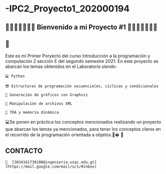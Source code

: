 # -IPC2_Proyecto1_202000194
## 🥇🥇🥇🥇🤗🤗🤗  Bienvenido a mi Proyecto #1 🤗🤗🤗🥇🥇🥇🥇

## 🚀
Este es mi Primer Poryecto del curso Introducción a la programación y computación 2 sección E del segundo semestre 2021.
En este proyecto se abarcan los temas obtenidos en el Laboratoria siendo:

    💻 Python
    
    😎 Estructuras de programación secuenciales, cíclicas y condicionales
    
    🤳 Generación de gráficos con Graphviz
    
    🎃 Manipulación de archivos XML
    
    🎇 TDA y memoria dinámica
    
    
 💻Se ponen en práctica los conceptos mencionados realizando un proyecto que abarcan los temas ya mencionados, para tener los conceptos claros en el recorrido de la programación orientada a objetos.🎁�
🎉

## CONTACTO 

    📩  [3034161730108@ingenieria.usac.edu.gt](https://mail.google.com/mail/u/1/#inbox)
